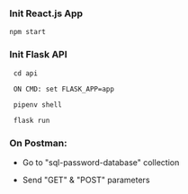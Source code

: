 

### Init React.js App
```
npm start 
```


### Init Flask API

```
 cd api
 
 ON CMD: set FLASK_APP=app
 
 pipenv shell
 
 flask run
```

### On Postman:

- Go to "sql-password-database" collection


- Send "GET" & "POST" parameters
